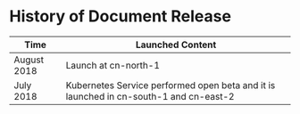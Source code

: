 
#  History of Document Release

| Time | Launched Content |
| --- | --- |
| August 2018 | Launch at cn-north-1 |
| July 2018 | Kubernetes Service performed open beta and it is launched in cn-south-1 and cn-east-2 |
